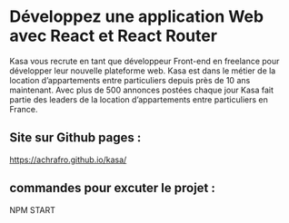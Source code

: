 # Développez une application Web avec React et React Router
Kasa vous recrute en tant que développeur Front-end en freelance pour développer leur nouvelle plateforme web. Kasa est dans le métier de la location d’appartements entre particuliers depuis près de 10 ans maintenant. Avec plus de 500 annonces postées chaque jour Kasa fait partie des leaders de la location d’appartements entre particuliers en France.

## Site sur Github pages : 
https://achrafro.github.io/kasa/
## commandes pour excuter le projet : 
NPM START 
 
